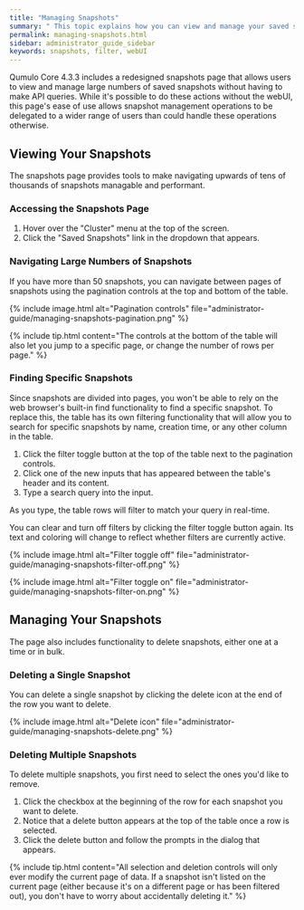 ```yaml
---
title: "Managing Snapshots"
summary: " This topic explains how you can view and manage your saved snapshots through the webUI."
permalink: managing-snapshots.html
sidebar: administrator_guide_sidebar
keywords: snapshots, filter, webUI
---
```


Qumulo Core 4.3.3 includes a redesigned snapshots page that allows users to view and manage large numbers of saved snapshots without having to make API queries. While it's possible to do these actions without the webUI, this page's ease of use allows snapshot management operations to be delegated to a wider range of users than could handle these operations otherwise.

## Viewing Your Snapshots

The snapshots page provides tools to make navigating upwards of tens of thousands of snapshots managable and performant.

### Accessing the Snapshots Page

1. Hover over the "Cluster" menu at the top of the screen.
1. Click the "Saved Snapshots" link in the dropdown that appears.

### Navigating Large Numbers of Snapshots

If you have more than 50 snapshots, you can navigate between pages of snapshots using the pagination controls at the top and bottom of the table.

{% include image.html alt="Pagination controls" file="administrator-guide/managing-snapshots-pagination.png" %}

{% include tip.html content="The controls at the bottom of the table will also let you jump to a specific page, or change the number of rows per page." %}

### Finding Specific Snapshots

Since snapshots are divided into pages, you won't be able to rely on the web browser's built-in find functionality to find a specific snapshot. To replace this, the table has its own filtering functionality that will allow you to search for specific snapshots by name, creation time, or any other column in the table.

1. Click the filter toggle button at the top of the table next to the pagination controls.
1. Click one of the new inputs that has appeared between the table's header and its content.
1. Type a search query into the input.

As you type, the table rows will filter to match your query in real-time.

You can clear and turn off filters by clicking the filter toggle button again. Its text and coloring will change to reflect whether filters are currently active.

{% include image.html alt="Filter toggle off" file="administrator-guide/managing-snapshots-filter-off.png" %}

{% include image.html alt="Filter toggle on" file="administrator-guide/managing-snapshots-filter-on.png" %}

## Managing Your Snapshots

The page also includes functionality to delete snapshots, either one at a time or in bulk.

### Deleting a Single Snapshot

You can delete a single snapshot by clicking the delete icon at the end of the row you want to delete.

{% include image.html alt="Delete icon" file="administrator-guide/managing-snapshots-delete.png" %}

### Deleting Multiple Snapshots

To delete multiple snapshots, you first need to select the ones you'd like to remove.

1. Click the checkbox at the beginning of the row for each snapshot you want to delete.
1. Notice that a delete button appears at the top of the table once a row is selected.
1. Click the delete button and follow the prompts in the dialog that appears.

{% include tip.html content="All selection and deletion controls will only ever modify the current page of data. If a snapshot isn't listed on the current page (either because it's on a different page or has been filtered out), you don't have to worry about accidentally deleting it." %}

